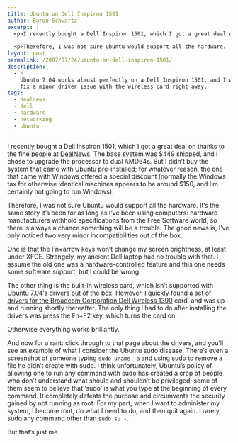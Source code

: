 ```yaml
---
title: Ubuntu on Dell Inspiron 1501
author: Baron Schwartz
excerpt: |
  <p>I recently bought a Dell Inspiron 1501, which I got a great deal on thanks to the fine people at <a href="http://www.dealnews.com/">DealNews</a>.  The base system was $449 shipped, and I chose to upgrade the processor to dual AMD64s.  But I didn't buy the system that came with Ubuntu pre-installed; for whatever reason, the one that came with Windows offered a special discount (normally the Windows tax for otherwise identical machines appears to be around $150, and I'm certainly not going to run Windows).</p>
  
  <p>Therefore, I was not sure Ubuntu would support all the hardware.  It's the same story it's been for as long as I've been using computers: hardware manufacturers withhold specifications from the Free Software world, so there is always a chance something will be a trouble.  The good news is, I've only noticed two very minor incompatibilities out of the box.</p>
layout: post
permalink: /2007/07/24/ubuntu-on-dell-inspiron-1501/
description:
  - >
    Ubuntu 7.04 works almost perfectly on a Dell Inspiron 1501, and I was able to
    fix a minor driver issue with the wireless card right away.
tags:
  - dealnews
  - dell
  - hardware
  - networking
  - ubuntu
---
```

I recently bought a Dell Inspiron 1501, which I got a great deal on thanks to the fine people at [DealNews][1]. The base system was $449 shipped, and I chose to upgrade the processor to dual AMD64s. But I didn&#8217;t buy the system that came with Ubuntu pre-installed; for whatever reason, the one that came with Windows offered a special discount (normally the Windows tax for otherwise identical machines appears to be around $150, and I&#8217;m certainly not going to run Windows).

Therefore, I was not sure Ubuntu would support all the hardware. It&#8217;s the same story it&#8217;s been for as long as I&#8217;ve been using computers: hardware manufacturers withhold specifications from the Free Software world, so there is always a chance something will be a trouble. The good news is, I&#8217;ve only noticed two very minor incompatibilities out of the box.

One is that the Fn+arrow keys won&#8217;t change my screen brightness, at least under XFCE. Strangely, my ancient Dell laptop had no trouble with that. I assume the old one was a hardware-controlled feature and this one needs some software support, but I could be wrong.

The other thing is the built-in wireless card, which isn&#8217;t supported with Ubuntu 7.04&#8242;s drivers out of the box. However, I quickly found a set of [drivers for the Broadcom Corporation Dell Wireless 1390][2] card, and was up and running shortly thereafter. The only thing I had to do after installing the drivers was press the Fn+F2 key, which turns the card on.

Otherwise everything works brilliantly.

And now for a rant: click through to that page about the drivers, and you&#8217;ll see an example of what I consider the Ubuntu sudo disease. There&#8217;s even a screenshot of someone typing `sudo uname -a` and using sudo to remove a file he didn&#8217;t create with sudo. I think unfortunately, Ubuntu&#8217;s policy of allowing one to run any command with sudo has created a crop of people who don&#8217;t understand what should and shouldn&#8217;t be privileged; some of them seem to believe that &#8216;sudo&#8217; is what you type at the beginning of every command. It completely defeats the purpose and circumvents the security gained by not running as root. For my part, when I want to administer my system, I become root, do what I need to do, and then quit again. I rarely sudo any command other than `sudo su -`.

But that&#8217;s just me.

 [1]: http://www.dealnews.com/
 [2]: http://www.linux-geek.org/index.php/2007/04/22/dell-1390-native-linux-driver-how-to-updated